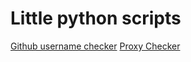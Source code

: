 # Little python scripts

[Github username checker](https://github.com/updonion/little_python/blob/main/github_username_checker.py)
[Proxy Checker](https://github.com/updonion/little_python/blob/main/proxy_checker.py)
